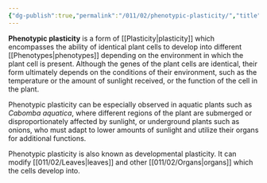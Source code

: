 ```yaml
---
{"dg-publish":true,"permalink":"/011/02/phenotypic-plasticity/","title":"Phenotypic Plasticity","tags":["BIOL412"],"created":"2024-09-26T13:45:04.113-07:00","updated":"2024-09-26T15:22:46.905-07:00"}
---
```


**Phenotypic plasticity** is a form of [[Plasticity\|plasticity]] which encompasses the ability of identical plant cells to develop into different [[Phenotypes\|phenotypes]] depending on the environment in which the plant cell is present. Although the genes of the plant cells are identical, their form ultimately depends on the conditions of their environment, such as the temperature or the amount of sunlight received, or the function of the cell in the plant.

Phenotypic plasticity can be especially observed in aquatic plants such as *Cabomba aquatica*, where different regions of the plant are submerged or disproportionately affected by sunlight, or underground plants such as onions, who must adapt to lower amounts of sunlight and utilize their organs for additional functions.

Phenotypic plasticity is also known as developmental plasticity. It can modify [[011/02/Leaves\|leaves]] and other [[011/02/Organs\|organs]] which the cells develop into.